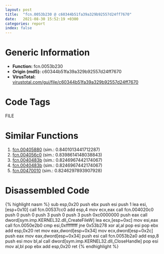 ```yaml
---
layout: post
title:  "fcn.0053b230 @ c60344b51fa39a329b92557d24ff7670"
date:   2021-08-30 15:52:19 +0300
categories: report
index: false
---
```


# Generic Information
- **Function:** fcn.0053b230
- **Origin (md5):** c60344b51fa39a329b92557d24ff7670
- **VirusTotal:** [virustotal.com/gui/file/c60344b51fa39a329b92557d24ff7670][virustotal_ref]

# Code Tags
<span class="tag" id="FILE">FILE</span>


# Similar Functions

1. [fcn.00405880][similar_1_ref] (sim.: 0.8401013441712287)
2. [fcn.004056c0][similar_2_ref] (sim.: 0.8398614148038843)
3. [fcn.0040483b][similar_3_ref] (sim.: 0.8246967442174067)
4. [fcn.0040483b][similar_4_ref] (sim.: 0.8246967442174067)
5. [fcn.00470010][similar_5_ref] (sim.: 0.8246297893907928)


# Disassembled Code

{% highlight nasm %}
sub esp,0x20
push ebx
push esi
push 1
lea esi,[esp+0x10]
call fcn.00537cc0
add esp,4
mov ecx,eax
call fcn.004020c0
push 0
push 0
push 3
push 0
push 3
push 0xc0000000
push eax
call dword[sym.imp.KERNEL32.dll_CreateFileW]
lea ecx,[esp+0xc]
mov esi,eax
call fcn.0050e2b0
cmp esi,0xffffffff
jne 0x53b278
xor al,al
pop esi
pop ebx
add esp,0x20
ret
mov eax,dword[esp+0x34]
mov ecx,dword[esp+0x2c]
push eax
mov eax,dword[esp+0x34]
push esi
call fcn.0053b2a0
add esp,8
push esi
mov bl,al
call dword[sym.imp.KERNEL32.dll_CloseHandle]
pop esi
mov al,bl
pop ebx
add esp,0x20
ret
{% endhighlight %}


[similar_1_ref]: /report/fcn.00405880@b9bcb002212a6b3f234989f71e66f5f7
[similar_2_ref]: /report/fcn.004056c0@b9bcb002212a6b3f234989f71e66f5f7
[similar_3_ref]: /report/fcn.0040483b@617bd594ba13d0dcc08a315774c342d4
[similar_4_ref]: /report/fcn.0040483b@b8b9b802e96d8e813c605554cf6f7018
[similar_5_ref]: /report/fcn.00470010@4fe6510221c33bf023f6abed461fc13f
[virustotal_ref]: https://www.virustotal.com/gui/file/c60344b51fa39a329b92557d24ff7670